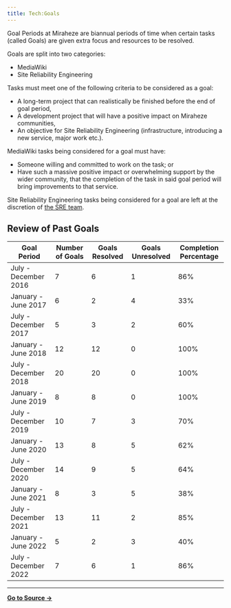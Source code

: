 ```yaml
---
title: Tech:Goals
---
```


Goal Periods at Miraheze are biannual periods of time when certain tasks (called Goals) are given extra focus and resources to be resolved.

Goals are split into two categories:
* MediaWiki
* Site Reliability Engineering

Tasks must meet one of the following criteria to be considered as a goal:
* A long-term project that can realistically be finished before the end of goal period,
* A development project that will have a positive impact on Miraheze communities,
* An objective for Site Reliability Engineering (infrastructure, introducing a new service, major work etc.).

MediaWiki tasks being considered for a goal must have:
* Someone willing and committed to work on the task; or
* Have such a massive positive impact or overwhelming support by the wider community, that the completion of the task in said goal period will bring improvements to that service.

Site Reliability Engineering tasks being considered for a goal are left at the discretion of [the SRE team](https://meta.miraheze.org/wiki/Tech:Organisation#Team:_Infrastructure,_Site_Reliability_Engineering).

## Review of Past Goals 

| Goal Period | Number of Goals | Goals Resolved | Goals Unresolved | Completion Percentage |
| --- | --- | --- | --- | --- |
| July - December 2016 | 7 | 6 | 1 | 86% |
| January - June 2017 | 6 | 2 | 4 | 33% |
| July - December 2017 | 5 | 3 | 2 | 60% |
| January - June 2018 | 12 | 12 | 0 | 100% |
| July - December 2018 | 20 | 20 | 0 | 100% |
| January - June 2019 | 8 | 8 | 0 | 100% |
| July - December 2019 | 10 | 7 | 3 | 70% |
| January - June 2020 | 13 | 8 | 5 | 62% |
| July - December 2020 | 14 | 9 | 5 | 64% |
| January - June 2021 | 8 | 3 | 5 | 38% |
| July - December 2021 | 13 | 11 | 2 | 85% |
| January - June 2022 | 5 | 2 | 3 | 40% |
| July - December 2022 | 7 | 6 | 1 | 86% |

----
**[Go to Source &rarr;](https://meta.miraheze.org/wiki/Tech:Goals)**
